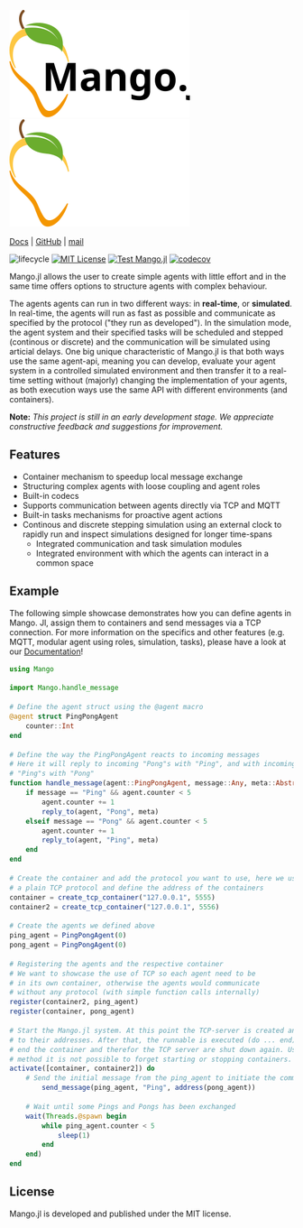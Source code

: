 
<p align="center">

![logo](docs/src/Logo_mango_ohne_sub.svg#gh-light-mode-only)
![logo](docs/src/Logo_mango_ohne_sub_white.svg#gh-dark-mode-only)

</p>

[Docs](https://offis-dai.github.io/Mango.jl/stable)
| [GitHub](https://github.com/OFFIS-DAI/Mango.jl) | [mail](mailto:mango@offis.de)

<!-- Tidyverse lifecycle badges, see https://www.tidyverse.org/lifecycle/ Uncomment or delete as needed. -->
![lifecycle](https://img.shields.io/badge/lifecycle-maturing-blue.svg)
[![MIT License](https://img.shields.io/badge/license-MIT-green.svg)](https://github.com/OFFIS-DAI/Mango.jl/blob/development/LICENSE)
[![Test Mango.jl](https://github.com/OFFIS-DAI/Mango.jl/actions/workflows/test-mango.yml/badge.svg)](https://github.com/OFFIS-DAI/Mango.jl/actions/workflows/test-mango.yml)
[![codecov](https://codecov.io/gh/OFFIS-DAI/Mango.jl/graph/badge.svg?token=JRZB5T2T2M)](https://codecov.io/gh/OFFIS-DAI/Mango.jl)

<!--
![lifecycle](https://img.shields.io/badge/lifecycle-experimental-orange.svg)
![lifecycle](https://img.shields.io/badge/lifecycle-stable-green.svg)
![lifecycle](https://img.shields.io/badge/lifecycle-retired-orange.svg)
![lifecycle](https://img.shields.io/badge/lifecycle-archived-red.svg)
![lifecycle](https://img.shields.io/badge/lifecycle-dormant-blue.svg) 
-->  



Mango.jl allows the user to create simple agents with little effort and in the same time offers options to structure agents with complex behaviour.

The agents agents can run in two different ways: in **real-time**, or **simulated**. In real-time, the agents will run as fast as possible and communicate as specified by the protocol ("they run as developed"). In the simulation mode, the agent system and their specified tasks will be scheduled and stepped (continous or discrete) and the communication will be simulated using articial delays. One big unique characteristic of Mango.jl is that both ways use the same agent-api, meaning you can develop, evaluate your agent system in a controlled simulated environment and then transfer it to a real-time setting without (majorly) changing the implementation of your agents, as both execution ways use the same API with different environments (and containers).

**Note:** _This project is still in an early development stage. 
We appreciate constructive feedback and suggestions for improvement._

## Features

* Container mechanism to speedup local message exchange
* Structuring complex agents with loose coupling and agent roles
* Built-in codecs
* Supports communication between agents directly via TCP and MQTT
* Built-in tasks mechanisms for proactive agent actions
* Continous and discrete stepping simulation using an external clock to rapidly run and inspect simulations designed for longer time-spans
  * Integrated communication and task simulation modules
  * Integrated environment with which the agents can interact in a common space

## Example

The following simple showcase demonstrates how you can define agents in Mango. Jl, assign them to containers and send messages via a TCP connection. For more information on the specifics and other features (e.g. MQTT, modular agent using roles, simulation, tasks), please have a look at our [Documentation](https://offis-dai.github.io/Mango.jl/stable)!

```julia
using Mango

import Mango.handle_message

# Define the agent struct using the @agent macro
@agent struct PingPongAgent
    counter::Int
end

# Define the way the PingPongAgent reacts to incoming messages
# Here it will reply to incoming "Pong"s with "Ping", and with incoming
# "Ping"s with "Pong"
function handle_message(agent::PingPongAgent, message::Any, meta::AbstractDict)
    if message == "Ping" && agent.counter < 5
        agent.counter += 1
        reply_to(agent, "Pong", meta)
    elseif message == "Pong" && agent.counter < 5
        agent.counter += 1
        reply_to(agent, "Ping", meta)
    end
end

# Create the container and add the protocol you want to use, here we use
# a plain TCP protocol and define the address of the containers
container = create_tcp_container("127.0.0.1", 5555)
container2 = create_tcp_container("127.0.0.1", 5556)

# Create the agents we defined above
ping_agent = PingPongAgent(0)
pong_agent = PingPongAgent(0)

# Registering the agents and the respective container
# We want to showcase the use of TCP so each agent need to be
# in its own container, otherwise the agents would communicate
# without any protocol (with simple function calls internally)
register(container2, ping_agent)
register(container, pong_agent)

# Start the Mango.jl system. At this point the TCP-server is created and bound
# to their addresses. After that, the runnable is executed (do ... end). at the 
# end the container and therefor the TCP server are shut down again. Using this 
# method it is not possible to forget starting or stopping containers.
activate([container, container2]) do 
    # Send the initial message from the ping_agent to initiate the communication
        send_message(ping_agent, "Ping", address(pong_agent))

    # Wait until some Pings and Pongs has been exchanged
    wait(Threads.@spawn begin
        while ping_agent.counter < 5
            sleep(1)
        end
    end)
end
```

## License
Mango.jl is developed and published under the MIT license.
<!-- travis-ci.com badge, uncomment or delete as needed, depending on whether you are using that service. -->
<!-- [![Build Status](https://travis-ci.com/mango/mango.jl.svg?branch=master)](https://travis-ci.com/mango/mango.jl) -->
<!-- Coverage badge on codecov.io, which is used by default. -->
<!-- Documentation -- uncomment or delete as needed -->
<!--
[![Documentation](https://img.shields.io/badge/docs-stable-blue.svg)](https://mango.github.io/mango.jl/stable)
[![Documentation](https://img.shields.io/badge/docs-master-blue.svg)](https://mango.github.io/mango.jl/dev)
-->
<!-- Aqua badge, see test/runtests.jl -->
<!-- [![Aqua QA](https://raw.githubusercontent.com/JuliaTesting/Aqua.jl/master/badge.svg)](https://github.com/JuliaTesting/Aqua.jl) -->
